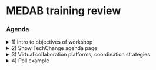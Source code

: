 # MEDAB training review
### Agenda
<details>
  <summary>1) Intro to objectives of workshop </summary>
  
  ### Heading
  1. A numbered
  2. list
     * With some
     * Sub bullets
</details>

<details>
  <summary>2) Show TechChange agenda page </summary>
  <ol type="a">
  <li>Run through</li>
  <li>Google Docs</li>
  <li>Mural</li>
  <li>Github Surveys/ Google forms</li>
</ol>     
</details>

<details>
  <summary>3) Virtual collaboration platforms, coordination strategies </summary>
  <ol type="a">
  <li>something</li>
  <li>something else</li>
  <li>more stuff</li>
  <li>last thing</li>
</ol>    
    <details>
<summary> More stuff collapsed </summary>

blah blah blah
</details>
</details>

<details>
  <summary>4) Poll example </summary>
  
/polls Option1 'Option 2' "Option 3"

</details>
